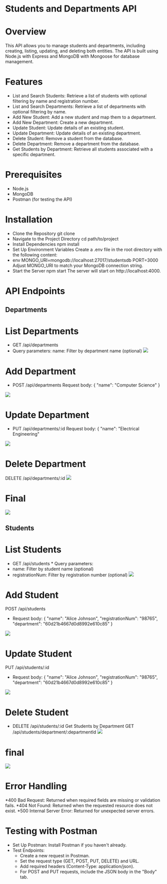 # Students and Departments API
# Overview
 This API allows you to manage students and departments, including creating, listing, updating, and deleting both entities. The API is built using Node.js with Express and MongoDB with Mongoose for database management.
# Features
* List and Search Students: Retrieve a list of students with optional filtering by name and registration number.
* List and Search Departments: Retrieve a list of departments with optional filtering by name.
* Add New Student: Add a new student and map them to a department.
* Add New Department: Create a new department.
* Update Student: Update details of an existing student.
* Update Department: Update details of an existing department.
* Delete Student: Remove a student from the database.
* Delete Department: Remove a department from the database.
* Get Students by Department: Retrieve all students associated with a specific department.
# Prerequisites
* Node.js
* MongoDB
* Postman (for testing the API)
# Installation
* Clone the Repository
git clone <repository-url>
* Navigate to the Project Directory
cd path/to/project
* Install Dependencies
npm install 
* Set Up Environment Variables
Create a .env file in the root directory with the following content:
* env
MONGO_URI=mongodb://localhost:27017/studentsdb
PORT=3000
Adjust MONGO_URI to match your MongoDB connection string.
* Start the Server
npm start
The server will start on http://localhost:4000.
# API Endpoints
## Departments

# List Departments
  * GET /api/departments
  *  Query parameters:
      name: Filter by department name (optional)
     <img src="output/delget.png">
# Add Department
 * POST /api/departments
     Request body:
{
  "name": "Computer Science"
}
<img src="output/delpost.png">

# Update Department
* PUT /api/departments/:id
Request body:
{
  "name": "Electrical Engineering"
 <img src="output/delput.png">
 
# Delete Department
DELETE /api/departments/:id
 <img src="output/deldel.png">

 # Final 
  <img src="output/final2.png">
  
## Students
# List Students
   * GET /api/students
    * Query parameters:
   * name: Filter by student name (optional)
   * registrationNum: Filter by registration number (optional)
    <img src="output/1studget.png">
# Add Student
 POST /api/students
  * Request body:
  {
  "name": "Alice Johnson",
  "registrationNum": "98765",
  "department": "60d21b4667d0d8992e610c85"
  }
   <img src="output/2studpost.png">
   
# Update Student
 PUT /api/students/:id
  * Request body:
 {
  "name": "Alice Johnson",
  "registrationNum": "98765",
  "department": "60d21b4667d0d8992e610c85"
 } 
  <img src="output/3studput.png">
  
# Delete Student

* DELETE /api/students/:id
   Get Students by Department
   GET /api/students/department/:departmentId
   <img src="output/4studdel.png">

# final
 <img src="output/final.png">
 
# Error Handling
 *400 Bad Request: Returned when required fields are missing or validation fails.
 *404 Not Found: Returned when the requested resource does not exist.
 *500 Internal Server Error: Returned for unexpected server errors.
# Testing with Postman
* Set Up Postman: Install Postman if you haven't already.
* Test Endpoints:
   * Create a new request in Postman.
   * Set the request type (GET, POST, PUT, DELETE) and URL.
   * Add required headers (Content-Type: application/json).
   * For POST and PUT requests, include the JSON body in the "Body" tab.
